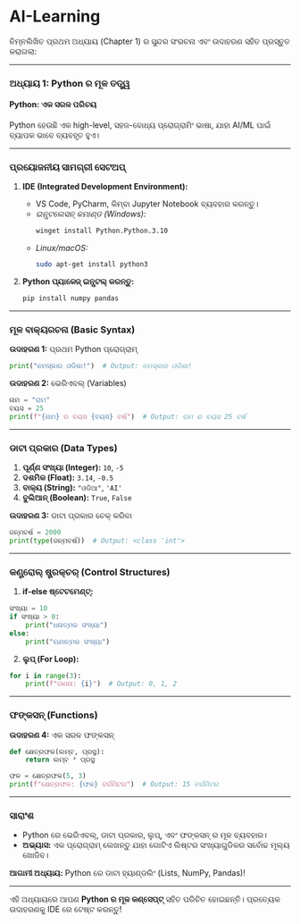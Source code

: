 # AI-Learning
ନିମ୍ନଲିଖିତ ପ୍ରଥମ ଅଧ୍ୟାୟ (Chapter 1) ର ସୁନ୍ଦର ସଂରଚନା ଏବଂ ଉଦାହରଣ ସହିତ ପ୍ରସ୍ତୁତ କରାଗଲା:

---

### **ଅଧ୍ୟାୟ 1: Python ର ମୂଳ ତତ୍ତ୍ୱ**  
#### **Python: ଏକ ସରଳ ପରିଚୟ**  
Python ହେଉଛି ଏକ high-level, ସହଜ-ବୋଧ୍ୟ ପ୍ରୋଗ୍ରାମିଂ ଭାଷା, ଯାହା AI/ML ପାଇଁ ବ୍ୟାପକ ଭାବେ ବ୍ୟବହୃତ ହୁଏ।  

---

### **ପ୍ରୟୋଜନୀୟ ସାମଗ୍ରୀ ସେଟଅପ୍**  
1. **IDE (Integrated Development Environment):**  
   - VS Code, PyCharm, କିମ୍ବା Jupyter Notebook ବ୍ୟବହାର କରନ୍ତୁ।  
   - *ଇନ୍ସ୍ଟଲେସନ୍ କମାଣ୍ଡ (Windows):*  
     ```bash  
     winget install Python.Python.3.10  
     ```  
   - *Linux/macOS:*  
     ```bash  
     sudo apt-get install python3  
     ```  

2. **Python ପ୍ୟାକେଜ୍ ଇନ୍ସ୍ଟଲ୍ କରନ୍ତୁ:**  
   ```bash  
   pip install numpy pandas  
   ```  

---

### **ମୂଳ ବାକ୍ୟରଚନା (Basic Syntax)**  
**ଉଦାହରଣ 1:** ପ୍ରଥମ Python ପ୍ରୋଗ୍ରାମ୍  
```python  
print("ନମସ୍କାର ଓଡିଶା!")  # Output: ନମସ୍କାର ଓଡିଶା!  
```  

**ଉଦାହରଣ 2:** ଭେରିଏବଲ୍ (Variables)  
```python  
ନାମ = "ରାମ"  
ବୟସ = 25  
print(f"{ନାମ} ର ବୟସ {ବୟସ} ବର୍ଷ")  # Output: ରାମ ର ବୟସ 25 ବର୍ଷ  
```  

---

### **ଡାଟା ପ୍ରକାର (Data Types)**  
1. **ପୂର୍ଣ୍ଣ ସଂଖ୍ୟା (Integer):** `10`, `-5`  
2. **ଦଶମିକ (Float):** `3.14`, `-0.5`  
3. **ବାକ୍ୟ (String):** `"ଓଡିଆ"`, `'AI'`  
4. **ବୁଲିଆନ୍ (Boolean):** `True`, `False`  

**ଉଦାହରଣ 3:** ଡାଟା ପ୍ରକାର ଚେକ୍ କରିବା  
```python  
ଜନ୍ମବର୍ଷ = 2000  
print(type(ଜନ୍ମବର୍ଷ))  # Output: <class 'int'>  
```  

---

### **କଣ୍ଟ୍ରୋଲ୍ ଷ୍ଟ୍ରକ୍ଚର୍ (Control Structures)**  
1. **if-else ଷ୍ଟେଟମେଣ୍ଟ୍:**  
```python  
ସଂଖ୍ୟା = 10  
if ସଂଖ୍ୟା > 0:  
    print("ଧନାତ୍ମକ ସଂଖ୍ୟା")  
else:  
    print("ଋଣାତ୍ମକ ସଂଖ୍ୟା")  
```  

2. **ଲୁପ୍ (For Loop):**  
```python  
for i in range(3):  
    print(f"ଗଣନା: {i}")  # Output: 0, 1, 2  
```  

---

### **ଫଙ୍କସନ୍ (Functions)**  
**ଉଦାହରଣ 4:** ଏକ ସରଳ ଫଙ୍କସନ୍  
```python  
def କ୍ଷେତ୍ରଫଳ(ଲମ୍ବ, ପ୍ରସ୍ଥ):  
    return ଲମ୍ବ * ପ୍ରସ୍ଥ  

ଫଳ = କ୍ଷେତ୍ରଫଳ(5, 3)  
print(f"କ୍ଷେତ୍ରଫଳ: {ଫଳ} ବର୍ଗମିଟର")  # Output: 15 ବର୍ଗମିଟର  
```  

---

### **ସାରାଂଶ**  
- Python ରେ ଭେରିଏବଲ୍, ଡାଟା ପ୍ରକାର, ଲୁପ୍, ଏବଂ ଫଙ୍କସନ୍ ର ମୂଳ ବ୍ୟବହାର।  
- **ଅଭ୍ୟାସ:** ଏକ ପ୍ରୋଗ୍ରାମ୍ ଲେଖନ୍ତୁ ଯାହା ଗୋଟିଏ ଲିଷ୍ଟର ସଂଖ୍ୟାଗୁଡିକର ସର୍ବୋଚ୍ଚ ମୂଲ୍ୟ ଖୋଜିବ।  

**ଆଗାମୀ ଅଧ୍ୟାୟ:** Python ରେ ଡାଟା ହ୍ୟାଣ୍ଡଲିଂ (Lists, NumPy, Pandas)!  

--- 

ଏହି ଅଧ୍ୟାୟରେ ଆପଣ **Python ର ମୂଳ କଣ୍ସେପ୍ଟ୍** ସହିତ ପରିଚିତ ହୋଇଛନ୍ତି। ପ୍ରତ୍ୟେକ ଉଦାହରଣକୁ IDE ରେ ଟେଷ୍ଟ କରନ୍ତୁ!

